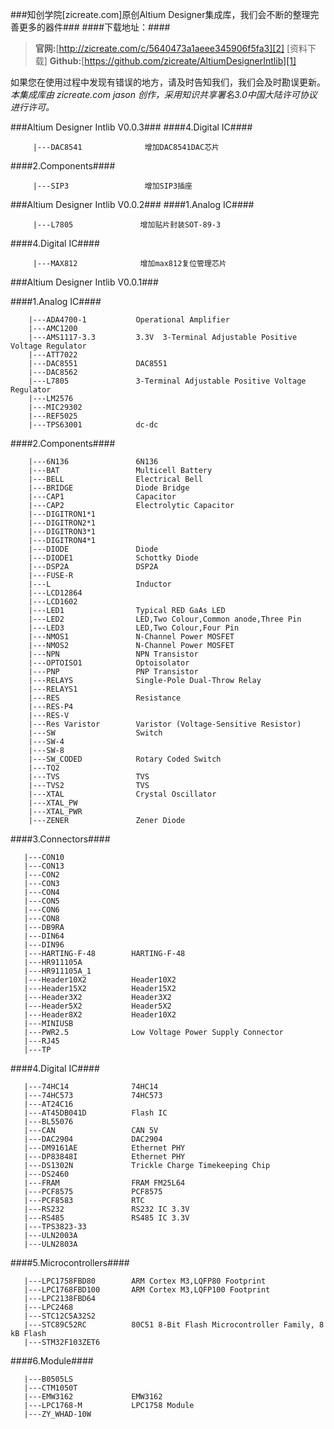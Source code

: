###知创学院[zicreate.com]原创Altium Designer集成库，我们会不断的整理完善更多的器件###
####下载地址：####
>**官网:**[http://zicreate.com/c/5640473a1aeee345906f5fa3][2]     [资料下载]
>**Github:**[https://github.com/zicreate/AltiumDesignerIntlib][1]
> 
  [1]: https://github.com/zicreate/AltiumDesignerIntlib
  [2]: http://zicreate.com/c/5640473a1aeee345906f5fa3
如果您在使用过程中发现有错误的地方，请及时告知我们，我们会及时勘误更新。
*本集成库由 zicreate.com jason 创作，采用知识共享署名3.0中国大陆许可协议进行许可。*

###Altium Designer Intlib V0.0.3###
####4.Digital IC####
```
     |---DAC8541              增加DAC8541DAC芯片
```
####2.Components####
```
     |---SIP3                 增加SIP3插座
```


###Altium Designer Intlib V0.0.2###
####1.Analog IC####
```
     |---L7805               增加贴片封装SOT-89-3
```
####4.Digital IC####
```
     |---MAX812              增加max812复位管理芯片
```



###Altium Designer Intlib V0.0.1###

####1.Analog IC####
```
    |---ADA4700-1           Operational Amplifier
    |---AMC1200
    |---AMS1117-3.3         3.3V  3-Terminal Adjustable Positive Voltage Regulator
    |---ATT7022
    |---DAC8551             DAC8551
    |---DAC8562
    |---L7805               3-Terminal Adjustable Positive Voltage Regulator
    |---LM2576
    |---MIC29302
    |---REF5025
    |---TPS63001            dc-dc
```
####2.Components####
```
    |---6N136               6N136
    |---BAT                 Multicell Battery
    |---BELL                Electrical Bell
    |---BRIDGE              Diode Bridge
    |---CAP1                Capacitor
    |---CAP2                Electrolytic Capacitor
    |---DIGITRON1*1         
    |---DIGITRON2*1
    |---DIGITRON3*1         
    |---DIGITRON4*1         
    |---DIODE               Diode
    |---DIODE1              Schottky Diode
    |---DSP2A               DSP2A
    |---FUSE-R              
    |---L                   Inductor
    |---LCD12864            
    |---LCD1602
    |---LED1                Typical RED GaAs LED
    |---LED2                LED,Two Colour,Common anode,Three Pin
    |---LED3                LED,Two Colour,Four Pin
    |---NMOS1               N-Channel Power MOSFET
    |---NMOS2               N-Channel Power MOSFET
    |---NPN                 NPN Transistor
    |---OPTOISO1            Optoisolator
    |---PNP                 PNP Transistor
    |---RELAYS              Single-Pole Dual-Throw Relay
    |---RELAYS1
    |---RES                 Resistance
    |---RES-P4
    |---RES-V
    |---Res Varistor        Varistor (Voltage-Sensitive Resistor)
    |---SW                  Switch
    |---SW-4                
    |---SW-8
    |---SW_CODED            Rotary Coded Switch
    |---TQ2                 
    |---TVS                 TVS
    |---TVS2                TVS
    |---XTAL                Crystal Oscillator
    |---XTAL_PW
    |---XTAL_PWR
    |---ZENER               Zener Diode
```
####3.Connectors####
```
   |---CON10
   |---CON13
   |---CON2
   |---CON3
   |---CON4
   |---CON5
   |---CON6
   |---CON8                
   |---DB9RA
   |---DIN64
   |---DIN96               
   |---HARTING-F-48        HARTING-F-48
   |---HR911105A
   |---HR911105A_1         
   |---Header10X2          Header10X2
   |---Header15X2          Header15X2
   |---Header3X2           Header3X2
   |---Header5X2           Header5X2
   |---Header8X2           Header10X2
   |---MINIUSB             
   |---PWR2.5              Low Voltage Power Supply Connector
   |---RJ45                
   |---TP
```
####4.Digital IC####
```
   |---74HC14              74HC14
   |---74HC573             74HC573
   |---AT24C16
   |---AT45DB041D          Flash IC
   |---BL55076             
   |---CAN                 CAN 5V
   |---DAC2904             DAC2904
   |---DM9161AE            Ethernet PHY
   |---DP83848I            Ethernet PHY
   |---DS1302N             Trickle Charge Timekeeping Chip
   |---DS2460
   |---FRAM                FRAM FM25L64
   |---PCF8575             PCF8575
   |---PCF8583             RTC
   |---RS232               RS232 IC 3.3V
   |---RS485               RS485 IC 3.3V
   |---TPS3823-33
   |---ULN2003A
   |---ULN2803A
```
####5.Microcontrollers####
```
   |---LPC1758FBD80        ARM Cortex M3,LQFP80 Footprint
   |---LPC1768FBD100       ARM Cortex M3,LQFP100 Footprint
   |---LPC2138FBD64
   |---LPC2468
   |---STC12C5A32S2
   |---STC89C52RC          80C51 8-Bit Flash Microcontroller Family, 8 kB Flash
   |---STM32F103ZET6
```
####6.Module####
```
   |---B0505LS             
   |---CTM1050T
   |---EMW3162             EMW3162
   |---LPC1768-M           LPC1758 Module
   |---ZY_WHAD-10W
```

